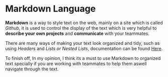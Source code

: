 # Markdown Language

**Markdown** is a way to style text on the web, mainly on a site which is called _Github_, 
it is used to control the display of the text which is very helpful to __describe your own projects__ and __communicate__ with your teammates.

There are many ways of making your text look organized and tidy, such as using *Headers* and *Lists or Nested Lists*, documentation can be found [Here](https://docs.github.com/en/github/writing-on-github/getting-started-with-writing-and-formatting-on-github/basic-writing-and-formatting-syntax).

To finish off, In my opinion, I think its a must to use Markdown to organized text specially if you are working with teammates to help them aswell navigate through the text.
